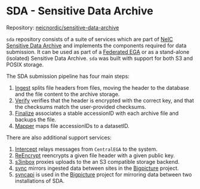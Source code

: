 SDA - Sensitive Data Archive
============

Repository:
[neicnordic/sensitive-data-archive](https://github.com/neicnordic/sensitive-data-archive)

`sda` repository consists of a suite of services which are part of [NeIC Sensitive Data Archive](https://neic-sda.readthedocs.io/en/latest/) and implements the components required for data submission.
It can be used as part of a [Federated EGA](https://ega-archive.org/federated) or as a stand-alone (isolated) Sensitive Data Archive.
`sda` was built with support for both S3 and POSIX storage.

The SDA submission pipeline has four main steps:

1. [Ingest](cmd/ingest/ingest.md) splits file headers from files, moving the header to the database and the file content to the archive storage.
2. [Verify](cmd/verify/verify.md) verifies that the header is encrypted with the correct key, and that the checksums match the user-provided checksums.
3. [Finalize](cmd/finalize/finalize.md) associates a stable accessionID with each archive file and backups the file.
4. [Mapper](cmd/mapper/mapper.md) maps file accessionIDs to a datasetID.

There are also additional support services:

1. [Intercept](cmd/intercept/intercept.md) relays messages from `CentralEGA` to the system.
2. [ReEncrypt](cmd/reencrypt/reencrypt.md) reencrypts a given file header with a given public key.
3. [s3inbox](cmd/s3inbox/s3inbox.md) proxies uploads to the an S3 compatible storage backend.
4. [sync](cmd/sync/sync.md) mirrors ingested data between sites in the [Bigpicture](https://bigpicture.eu/) project.
5. [syncapi](cmd/syncapi/syncapi.md) is used in the [Bigpicture](https://bigpicture.eu/) project for mirroring data between two installations of SDA.
